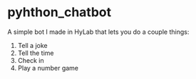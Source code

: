 # pyhthon_chatbot

A simple bot I made in HyLab that lets you do a couple things:

1. Tell a joke
2. Tell the time
3. Check in
4. Play a number game
